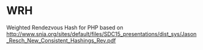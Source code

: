 # WRH
Weighted Rendezvous Hash for PHP
based on http://www.snia.org/sites/default/files/SDC15_presentations/dist_sys/Jason_Resch_New_Consistent_Hashings_Rev.pdf

